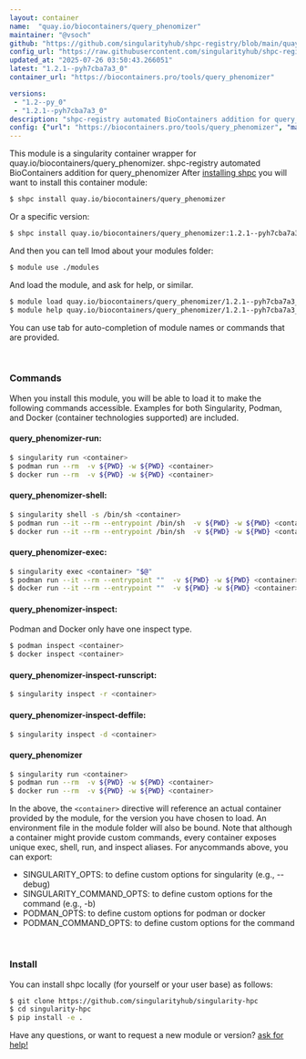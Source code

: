 ```yaml
---
layout: container
name:  "quay.io/biocontainers/query_phenomizer"
maintainer: "@vsoch"
github: "https://github.com/singularityhub/shpc-registry/blob/main/quay.io/biocontainers/query_phenomizer/container.yaml"
config_url: "https://raw.githubusercontent.com/singularityhub/shpc-registry/main/quay.io/biocontainers/query_phenomizer/container.yaml"
updated_at: "2025-07-26 03:50:43.266051"
latest: "1.2.1--pyh7cba7a3_0"
container_url: "https://biocontainers.pro/tools/query_phenomizer"

versions:
 - "1.2--py_0"
 - "1.2.1--pyh7cba7a3_0"
description: "shpc-registry automated BioContainers addition for query_phenomizer"
config: {"url": "https://biocontainers.pro/tools/query_phenomizer", "maintainer": "@vsoch", "description": "shpc-registry automated BioContainers addition for query_phenomizer", "latest": {"1.2.1--pyh7cba7a3_0": "sha256:1b6c024e801886c110b871798c40376977e05b4536b4b4d6d0761501f0269684"}, "tags": {"1.2--py_0": "sha256:8619882e3c391a88b0f42d9a265a2a3645797f1b73a2628e2435e72a1f525bdb", "1.2.1--pyh7cba7a3_0": "sha256:1b6c024e801886c110b871798c40376977e05b4536b4b4d6d0761501f0269684"}, "docker": "quay.io/biocontainers/query_phenomizer"}
---
```


This module is a singularity container wrapper for quay.io/biocontainers/query_phenomizer.
shpc-registry automated BioContainers addition for query_phenomizer
After [installing shpc](#install) you will want to install this container module:


```bash
$ shpc install quay.io/biocontainers/query_phenomizer
```

Or a specific version:

```bash
$ shpc install quay.io/biocontainers/query_phenomizer:1.2.1--pyh7cba7a3_0
```

And then you can tell lmod about your modules folder:

```bash
$ module use ./modules
```

And load the module, and ask for help, or similar.

```bash
$ module load quay.io/biocontainers/query_phenomizer/1.2.1--pyh7cba7a3_0
$ module help quay.io/biocontainers/query_phenomizer/1.2.1--pyh7cba7a3_0
```

You can use tab for auto-completion of module names or commands that are provided.

<br>

### Commands

When you install this module, you will be able to load it to make the following commands accessible.
Examples for both Singularity, Podman, and Docker (container technologies supported) are included.

#### query_phenomizer-run:

```bash
$ singularity run <container>
$ podman run --rm  -v ${PWD} -w ${PWD} <container>
$ docker run --rm  -v ${PWD} -w ${PWD} <container>
```

#### query_phenomizer-shell:

```bash
$ singularity shell -s /bin/sh <container>
$ podman run --it --rm --entrypoint /bin/sh  -v ${PWD} -w ${PWD} <container>
$ docker run --it --rm --entrypoint /bin/sh  -v ${PWD} -w ${PWD} <container>
```

#### query_phenomizer-exec:

```bash
$ singularity exec <container> "$@"
$ podman run --it --rm --entrypoint ""  -v ${PWD} -w ${PWD} <container> "$@"
$ docker run --it --rm --entrypoint ""  -v ${PWD} -w ${PWD} <container> "$@"
```

#### query_phenomizer-inspect:

Podman and Docker only have one inspect type.

```bash
$ podman inspect <container>
$ docker inspect <container>
```

#### query_phenomizer-inspect-runscript:

```bash
$ singularity inspect -r <container>
```

#### query_phenomizer-inspect-deffile:

```bash
$ singularity inspect -d <container>
```



#### query_phenomizer

```bash
$ singularity run <container>
$ podman run --rm  -v ${PWD} -w ${PWD} <container>
$ docker run --rm  -v ${PWD} -w ${PWD} <container>
```


In the above, the `<container>` directive will reference an actual container provided
by the module, for the version you have chosen to load. An environment file in the
module folder will also be bound. Note that although a container
might provide custom commands, every container exposes unique exec, shell, run, and
inspect aliases. For anycommands above, you can export:

 - SINGULARITY_OPTS: to define custom options for singularity (e.g., --debug)
 - SINGULARITY_COMMAND_OPTS: to define custom options for the command (e.g., -b)
 - PODMAN_OPTS: to define custom options for podman or docker
 - PODMAN_COMMAND_OPTS: to define custom options for the command

<br>

### Install

You can install shpc locally (for yourself or your user base) as follows:

```bash
$ git clone https://github.com/singularityhub/singularity-hpc
$ cd singularity-hpc
$ pip install -e .
```

Have any questions, or want to request a new module or version? [ask for help!](https://github.com/singularityhub/singularity-hpc/issues)
